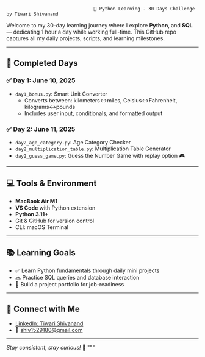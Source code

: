                                     🐍 Python Learning - 30 Days Challenge by Tiwari Shivanand

Welcome to my 30-day learning journey where I explore **Python**, and **SQL** — dedicating 1 hour a day while working full-time. This GitHub repo captures all my daily projects, scripts, and learning milestones.

---

## 📅 Completed Days

### ✅ Day 1: June 10, 2025
- `day1_bonus.py`: Smart Unit Converter  
  - Converts between: kilometers↔️miles, Celsius↔️Fahrenheit, kilograms↔️pounds  
  - Includes user input, conditionals, and formatted output  

### ✅ Day 2: June 11, 2025
- `day2_age_category.py`: Age Category Checker  
- `day2_multiplication_table.py`: Multiplication Table Generator  
- `day2_guess_game.py`: Guess the Number Game with replay option 🎮  

---

## 💻 Tools & Environment
- **MacBook Air M1**
- **VS Code** with Python extension
- **Python 3.11+**
- Git & GitHub for version control
- CLI: macOS Terminal

---

## 📚 Learning Goals
- ✅ Learn Python fundamentals through daily mini projects
- 🔜 Practice SQL queries and database interaction
- 🧠 Build a project portfolio for job-readiness

---

## 🔗 Connect with Me
- [LinkedIn: Tiwari Shivanand](https://www.linkedin.com/in/tiwarishivanand/)
- 📧 shiv1529180@gmail.com

---

_Stay consistent, stay curious!_ 🚀
"""
